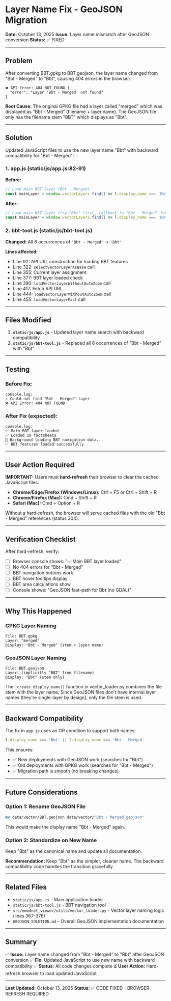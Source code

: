 # Layer Name Fix - GeoJSON Migration

**Date:** October 13, 2025
**Issue:** Layer name mismatch after GeoJSON conversion
**Status:** ✅ FIXED

---

## Problem

After converting BBT.gpkg to BBT.geojson, the layer name changed from "Bbt - Merged" to "Bbt", causing 404 errors in the browser:

```
❌ API Error: 404 NOT FOUND {
  "error": "Layer 'Bbt - Merged' not found"
}
```

**Root Cause:** The original GPKG file had a layer called "merged" which was displayed as "Bbt - Merged" (filename + layer name). The GeoJSON file only has the filename stem "BBT" which displays as "Bbt".

---

## Solution

Updated JavaScript files to use the new layer name "Bbt" with backward compatibility for "Bbt - Merged":

### 1. app.js (static/js/app.js:82-91)

**Before:**
```javascript
// Load main BBT layer (Bbt - Merged)
const mainLayer = window.vectorLayers.find(l => l.display_name === 'Bbt - Merged');
```

**After:**
```javascript
// Load main BBT layer (try "Bbt" first, fallback to "Bbt - Merged" for backward compatibility)
const mainLayer = window.vectorLayers.find(l => l.display_name === 'Bbt' || l.display_name === 'Bbt - Merged');
```

### 2. bbt-tool.js (static/js/bbt-tool.js)

**Changed:** All 8 occurrences of `'Bbt - Merged'` → `'Bbt'`

**Lines affected:**
- Line 92: API URL construction for loading BBT features
- Line 322: `selectVectorLayerAsBase` call
- Line 355: Current layer assignment
- Line 377: BBT layer loaded check
- Line 390: `loadVectorLayerWithoutAutoZoom` call
- Line 417: Fetch API URL
- Line 444: `loadVectorLayerWithoutAutoZoom` call
- Line 455: `loadVectorLayerFast` call

---

## Files Modified

1. **`static/js/app.js`** - Updated layer name search with backward compatibility
2. **`static/js/bbt-tool.js`** - Replaced all 8 occurrences of "Bbt - Merged" with "Bbt"

---

## Testing

### Before Fix:
```
console.log:
⚠️ Could not find "Bbt - Merged" layer
❌ API Error: 404 NOT FOUND
```

### After Fix (expected):
```
console.log:
✅ Main BBT layer loaded
✅ Loaded 10 factsheets
🚀 Background loading BBT navigation data...
✅ BBT features loaded successfully
```

---

## User Action Required

**IMPORTANT:** Users must **hard-refresh** their browser to clear the cached JavaScript files:

- **Chrome/Edge/Firefox (Windows/Linux):** Ctrl + F5 or Ctrl + Shift + R
- **Chrome/Firefox (Mac):** Cmd + Shift + R
- **Safari (Mac):** Cmd + Option + R

Without a hard-refresh, the browser will serve cached files with the old "Bbt - Merged" references (status 304).

---

## Verification Checklist

After hard-refresh, verify:

- [ ] Browser console shows: "✅ Main BBT layer loaded"
- [ ] No 404 errors for "Bbt - Merged"
- [ ] BBT navigation buttons work
- [ ] BBT hover tooltips display
- [ ] BBT area calculations show
- [ ] Console shows: "GeoJSON fast-path for Bbt (no GDAL)"

---

## Why This Happened

### GPKG Layer Naming
```
File: BBT.gpkg
Layer: "merged"
Display: "Bbt - Merged" (stem + layer name)
```

### GeoJSON Layer Naming
```
File: BBT.geojson
Layer: (implicitly "BBT" from filename)
Display: "Bbt" (stem only)
```

The `_create_display_name()` function in vector_loader.py combines the file stem with the layer name. Since GeoJSON files don't have internal layer names (they're single-layer by design), only the file stem is used.

---

## Backward Compatibility

The fix in `app.js` uses an OR condition to support both names:

```javascript
l.display_name === 'Bbt' || l.display_name === 'Bbt - Merged'
```

This ensures:
- ✅ New deployments with GeoJSON work (searches for "Bbt")
- ✅ Old deployments with GPKG work (searches for "Bbt - Merged")
- ✅ Migration path is smooth (no breaking changes)

---

## Future Considerations

### Option 1: Rename GeoJSON File
```bash
mv data/vector/BBT.geojson data/vector/"Bbt - Merged.geojson"
```
This would make the display name "Bbt - Merged" again.

### Option 2: Standardize on New Name
Keep "Bbt" as the canonical name and update all documentation.

**Recommendation:** Keep "Bbt" as the simpler, cleaner name. The backward compatibility code handles the transition gracefully.

---

## Related Files

- `static/js/app.js` - Main application loader
- `static/js/bbt-tool.js` - BBT navigation tool
- `src/emodnet_viewer/utils/vector_loader.py` - Vector layer naming logic (lines 367-376)
- `GEOJSON_SOLUTION.md` - Overall GeoJSON implementation documentation

---

## Summary

✅ **Issue:** Layer name changed from "Bbt - Merged" to "Bbt" after GeoJSON conversion
✅ **Fix:** Updated JavaScript to use new name with backward compatibility
✅ **Status:** All code changes complete
⏳ **User Action:** Hard-refresh browser to load updated JavaScript

---

**Last Updated:** October 13, 2025
**Status:** ✅ CODE FIXED - BROWSER REFRESH REQUIRED
